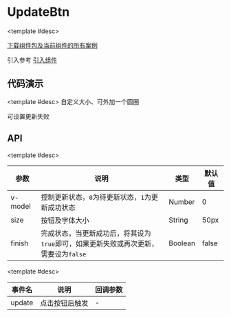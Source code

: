 <script setup>
  import UpdateBtnA from './Components/UpdateBtn/demo/index-a.vue'
  import UpdateBtnB from './Components/UpdateBtn/demo/index-b.vue'
</script>

# UpdateBtn

<ContainerBox title="介绍">
<template #desc>

自带`loading`效果的更新按钮
</template>
</ContainerBox>

<ContainerBox title="下载并引入">

<template #desc>

[下载组件包及当前组件的所有案例](https://gitee.com/lengyibai/lib3-component-packages/raw/master/Lib/static/LibUpdateBtn.zip)

引入参考 [引入组件](/Components/base/start.html)
</template>
</ContainerBox>

## 代码演示

<ContainerBox title="基础用法">
<template #desc>
可设置再次更新
</template>

<div class="demoBox">
<UpdateBtnA />
</div>

<ShowCode>
<template #codes>

```vue
<template>
  <div class="demo">
    <LibUpdateBtn @update="update" :finish="finish" v-model="status" title="更新" />
    <span>{{ text }}</span>
  </div>
</template>
<script setup lang="ts">
import { ref } from 'vue';

const status = ref(0); //更新状态
const finish = ref(false);
const text = ref('待更新');

const update = () => {
  text.value = '更新中';
  setTimeout(() => {
    finish.value = true;
    text.value = '更新成功';
    setTimeout(() => {
      status.value = 0;
      finish.value = false;
      text.value = '再次更新';
    }, 1000);
  }, 1000);
};
</script>
<style scoped>
.demo {
  display: flex;
  flex-direction: column;
  align-items: center;
  font-size: 2vw;
}
</style>
```

</template>
</ShowCode>
</ContainerBox>

<ContainerBox title="自定义样式">

<template #desc>
自定义大小、可外加一个圆圈

可设置更新失败
</template>

<div class="demoBox">
<UpdateBtnB />
</div>

<ShowCode>
<template #codes>

```vue
<template>
  <div class="demo">
    <LibUpdateBtn
      style="border: 0.75vw solid #000"
      @update="update"
      :finish="finish"
      size="15vw"
      v-model="status"
      title="更新"
    />
    <span>{{ text }}</span>
  </div>
</template>
<script setup lang="ts">
import { ref } from 'vue';

const status = ref(0); //更新状态
const finish = ref(false);
const text = ref('待更新');

const update = () => {
  text.value = '更新中';
  setTimeout(() => {
    status.value = 0;
    text.value = '更新失败';
  }, 1000);
};
</script>
<style scoped>
.demo {
  display: flex;
  flex-direction: column;
  align-items: center;
  font-size: 4vw;
}
</style>
```

</template>
</ShowCode>
</ContainerBox>

## API

<ContainerBox title="Props">

<template #desc>

| 参数    | 说明                                                                                | 类型    | 默认值 |
| ------- | ----------------------------------------------------------------------------------- | ------- | ------ |
| v-model | 控制更新状态，`0`为待更新状态，`1`为更新成功状态                                    | Number  | 0      |
| size    | 按钮及字体大小                                                                      | String  | 50px   |
| finish  | 完成状态，当更新成功后，将其设为`true`即可，如果更新失败或再次更新，需要设为`false` | Boolean | false  |

</template>
</ContainerBox>

<ContainerBox title="Events">

<template #desc>

| 事件名 | 说明           | 回调参数 |
| ------ | -------------- | -------- |
| update | 点击按钮后触发 | -        |

</template>
</ContainerBox>
